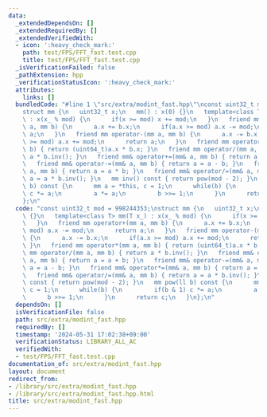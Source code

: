 ```yaml
---
data:
  _extendedDependsOn: []
  _extendedRequiredBy: []
  _extendedVerifiedWith:
  - icon: ':heavy_check_mark:'
    path: test/FPS/FFT_fast.test.cpp
    title: test/FPS/FFT_fast.test.cpp
  _isVerificationFailed: false
  _pathExtension: hpp
  _verificationStatusIcon: ':heavy_check_mark:'
  attributes:
    links: []
  bundledCode: "#line 1 \"src/extra/modint_fast.hpp\"\nconst uint32_t mod = 998244353;\n\
    struct mm {\n   uint32_t x;\n   mm() : x(0) {}\n   template<class T> mm(T x_)\
    \ : x(x_ % mod) {\n      if(x >= mod) x += mod;\n   }\n   friend mm operator+(mm\
    \ a, mm b) {\n      a.x += b.x;\n      if(a.x >= mod) a.x -= mod;\n      return\
    \ a;\n   }\n   friend mm operator-(mm a, mm b) {\n      a.x -= b.x;\n      if(a.x\
    \ >= mod) a.x += mod;\n      return a;\n   }\n   friend mm operator*(mm a, mm\
    \ b) { return (uint64_t)a.x * b.x; }\n   friend mm operator/(mm a, mm b) { return\
    \ a * b.inv(); }\n   friend mm& operator+=(mm& a, mm b) { return a = a + b; }\n\
    \   friend mm& operator-=(mm& a, mm b) { return a = a - b; }\n   friend mm& operator*=(mm&\
    \ a, mm b) { return a = a * b; }\n   friend mm& operator/=(mm& a, mm b) { return\
    \ a = a * b.inv(); }\n   mm inv() const { return pow(mod - 2); }\n   mm pow(ll\
    \ b) const {\n      mm a = *this, c = 1;\n      while(b) {\n         if(b & 1)\
    \ c *= a;\n         a *= a;\n         b >>= 1;\n      }\n      return c;\n   }\n\
    };\n"
  code: "const uint32_t mod = 998244353;\nstruct mm {\n   uint32_t x;\n   mm() : x(0)\
    \ {}\n   template<class T> mm(T x_) : x(x_ % mod) {\n      if(x >= mod) x += mod;\n\
    \   }\n   friend mm operator+(mm a, mm b) {\n      a.x += b.x;\n      if(a.x >=\
    \ mod) a.x -= mod;\n      return a;\n   }\n   friend mm operator-(mm a, mm b)\
    \ {\n      a.x -= b.x;\n      if(a.x >= mod) a.x += mod;\n      return a;\n  \
    \ }\n   friend mm operator*(mm a, mm b) { return (uint64_t)a.x * b.x; }\n   friend\
    \ mm operator/(mm a, mm b) { return a * b.inv(); }\n   friend mm& operator+=(mm&\
    \ a, mm b) { return a = a + b; }\n   friend mm& operator-=(mm& a, mm b) { return\
    \ a = a - b; }\n   friend mm& operator*=(mm& a, mm b) { return a = a * b; }\n\
    \   friend mm& operator/=(mm& a, mm b) { return a = a * b.inv(); }\n   mm inv()\
    \ const { return pow(mod - 2); }\n   mm pow(ll b) const {\n      mm a = *this,\
    \ c = 1;\n      while(b) {\n         if(b & 1) c *= a;\n         a *= a;\n   \
    \      b >>= 1;\n      }\n      return c;\n   }\n};\n"
  dependsOn: []
  isVerificationFile: false
  path: src/extra/modint_fast.hpp
  requiredBy: []
  timestamp: '2024-05-31 17:02:38+09:00'
  verificationStatus: LIBRARY_ALL_AC
  verifiedWith:
  - test/FPS/FFT_fast.test.cpp
documentation_of: src/extra/modint_fast.hpp
layout: document
redirect_from:
- /library/src/extra/modint_fast.hpp
- /library/src/extra/modint_fast.hpp.html
title: src/extra/modint_fast.hpp
---
```

